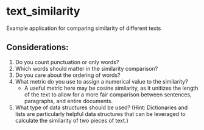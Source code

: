 # text_similarity
Example application for comparing similarity of different texts

## Considerations:
1. Do you count punctuation or only words?
1. Which words should matter in the similarity comparison?
1. Do you care about the ordering of words?
1. What metric do you use to assign a numerical value to the similarity?
    * A useful metric here may be cosine similarity, as it unitizes the length of the text to allow for a more fair comparison between sentences, paragraphs, and entire documents.
1. What type of data structures should be used? (Hint: Dictionaries and lists are particularly helpful data structures that can be leveraged to calculate the similarity of two pieces of text.)
